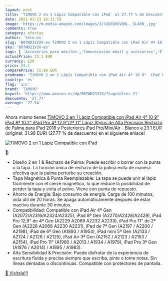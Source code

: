```yaml
---
layout: post
title: 'TiMOVO 2 en 1 Lápiz Compatible con iPad  al 27.77 % de descuento'
date: 2021-03-23 16:31:59
image: 'https://m.media-amazon.com/images/I/31kEGh5VQ6L._SL400_.jpg'
comments: true
category: ofertas
author: 'tole.es'
slug: 'B07WD21V2X-es TiMOVO 2 en 1 Lápiz Compatible con iPad Air 4ª 10 9" iPad...'
sku: 'B07WD21V2X-es'
tags: [ 'Accesorios para móviles','Comunicación móvil y accesorios','Electrónica','Punteros para móviles','ipad','timovo', ]
actualPrice: 23.1 EUR
currency: EUR
price: 23.1
comparePrice: 31.98 EUR
prodname: 'TiMOVO 2 en 1 Lápiz Compatible con iPad Air 4ª 10 9"  iPad 8ª 10.2"  iPad Pro 4ª 12.9"/2ª 11"  Lápiz Stylus de Alta Precisión Rechazo de Palma para iPad 2018 y Posteriores  iPad Pro/Mini/Air - Blanco'
country: 'es'
flag: '🇪🇸'
brand: 'TiMOVO'
buyurl: 'https://www.amazon.es/dp/B07WD21V2X/?tag=tolees-21'
descuento: '27.77'
average: '27.54'
---
```


Ahora mismo tienes [TiMOVO 2 en 1 Lápiz Compatible con iPad Air 4ª 10 9"  iPad 8ª 10.2"  iPad Pro 4ª 12.9"/2ª 11"  Lápiz Stylus de Alta Precisión Rechazo de Palma para iPad 2018 y Posteriores  iPad Pro/Mini/Air - Blanco](https://www.amazon.es/dp/B07WD21V2X/?tag=tolees-21) a 23.1 EUR (original: 31.98 EUR) (27.77 %  de descuento) en el siguiente enlace!

[![TiMOVO 2 en 1 Lápiz Compatible con iPad ](https://m.media-amazon.com/images/I/31kEGh5VQ6L._SL400_.jpg)](https://www.amazon.es/dp/B07WD21V2X/?tag=tolees-21)

🔎:

- Diseño 2 en 1 & Rechazo de Palma: Puede escribir o borrar con la punta o la tapa. La función única de rechazo de la palma evita de manera efectiva que la palma perturbe su creación.
- Tapa Magnética & Punta Reemplazable: La tapa se puede unir al lápiz fácilmente con el cierre magnético, lo que reduce la posibilidad de perder la tapa y evita el polvo. Viene con punta de repuesto.
- Ahorro de Energía: Bajo consumo de energía. Carga de 100 minutos, vida útil de 20 horas. Se apaga automáticamente después de estar inactivo durante 30 minutos.
- Compatibilidad: Compatible con iPad Air 4ª Gen (A2072/A2316/A2324/A2325), iPad 8ª Gen (A2270/A2428/A2429), iPad Pro 12,9" de 4ª Gen (A2229 A2069 A2232 A2233), iPad Pro 11" de 2ª Gen (A2228 A2068 A2230 A2231), iPad de 7ª Gen (A2197 / A2200 / A2198), iPad de 6ª Gen (A1893 / A1954), iPad mini 5ª Gen (A2133 / A2124 / A2126 / A2125), iPad Air 3ª Gen (A2152 / A2123 / A2153 / A2154), iPad Pro 11" (A1980 / A2013 / A1934 / A1979), iPad Pro 3ª Gen (A1876 / A2014) / A1895 / A1983).
- Alta Sensibilidad & Precisión: Puede disfrutar de la experiencia de escritura fluida y precisa siempre que escriba, pinte o tome notas. Sin líneas dentadas o discontinuas. Compatible con protectores de pantalla.

[🛒 Visítala!!!](https://www.amazon.es/dp/B07WD21V2X/?tag=tolees-21)
